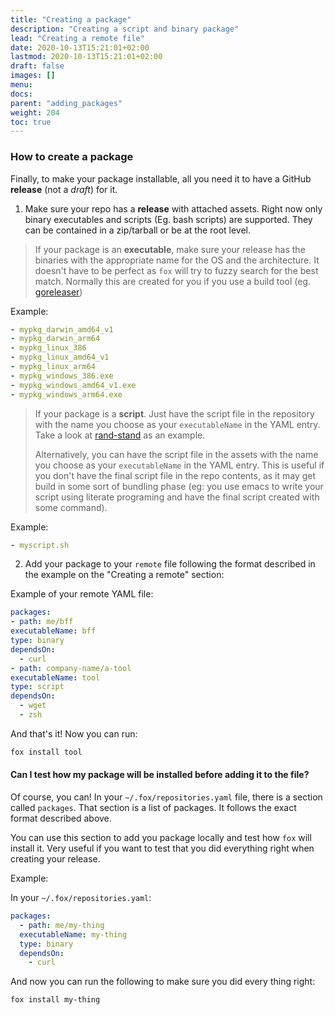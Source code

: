```yaml
---
title: "Creating a package"
description: "Creating a script and binary package"
lead: "Creating a remote file"
date: 2020-10-13T15:21:01+02:00
lastmod: 2020-10-13T15:21:01+02:00
draft: false
images: []
menu:
docs:
parent: "adding_packages"
weight: 204
toc: true
---
```


### How to create a package

Finally, to make your package installable, all you need it to have a GitHub **release** (not a _draft_) for it.

1. Make sure your repo has a **release** with attached assets. Right now only binary executables and scripts (Eg. bash
   scripts) are supported. They can be contained in a zip/tarball or be at the root level.

> If your package is an **executable**, make sure your release has the binaries with the appropriate name for the OS and
> the architecture. It doesn't have to be perfect as `fox` will try to fuzzy search for the best match. Normally this
> are created for you if you use a build tool (eg. [goreleaser](https://goreleaser.com/install/))

Example:

``` yaml
- mypkg_darwin_amd64_v1
- mypkg_darwin_arm64
- mypkg_linux_386
- mypkg_linux_amd64_v1
- mypkg_linux_arm64
- mypkg_windows_386.exe
- mypkg_windows_amd64_v1.exe
- mypkg_windows_arm64.exe
```

> If your package is a **script**. Just have the script file in the repository with the name you choose as
> your `executableName` in the YAML entry. Take a look at [rand-stand](https://github.com/ricardofabila/rand-stand) as
> an example.
>
> Alternatively, you can have the script file in the assets with the name you choose as your `executableName` in the
> YAML entry. This is useful if you don't have the final script file in the repo contents, as it may get build in
> some sort of bundling phase (eg: you use emacs to write your script using literate programing and have the final
> script created with some command).

Example:

``` yaml
- myscript.sh
```

2. Add your package to your `remote` file following the format described in the example on the "Creating a remote"
   section:

Example of your remote YAML file:

``` yaml
packages:
- path: me/bff
executableName: bff
type: binary
dependsOn:
  - curl
- path: company-name/a-tool
executableName: tool
type: script
dependsOn:
  - wget
  - zsh
```

And that's it! Now you can run:

``` bash
fox install tool
```

#### Can I test how my package will be installed before adding it to the file?

Of course, you can! In your `~/.fox/repositories.yaml` file, there is a section called `packages`. That section is a list
of packages. It follows the exact format described above.

You can use this section to add you package locally and test how `fox` will install it. Very useful if you want to test
that you did everything right when creating your release.

Example:

In your `~/.fox/repositories.yaml`:

``` yaml
packages:
  - path: me/my-thing
  executableName: my-thing
  type: binary
  dependsOn:
    - curl
```

And now you can run the following to make sure you did every thing right:

``` bash
fox install my-thing
```
